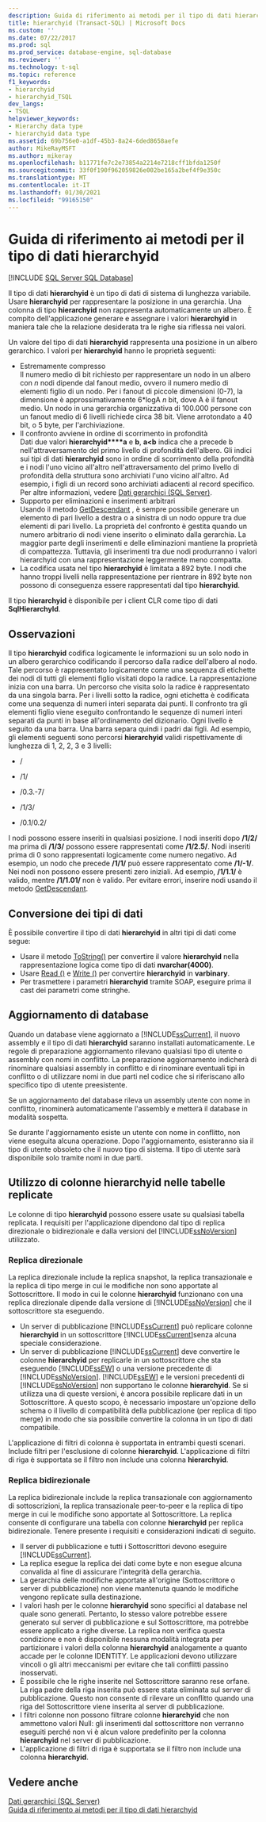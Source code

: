 ```yaml
---
description: Guida di riferimento ai metodi per il tipo di dati hierarchyid
title: hierarchyid (Transact-SQL) | Microsoft Docs
ms.custom: ''
ms.date: 07/22/2017
ms.prod: sql
ms.prod_service: database-engine, sql-database
ms.reviewer: ''
ms.technology: t-sql
ms.topic: reference
f1_keywords:
- hierarchyid
- hierarchyid_TSQL
dev_langs:
- TSQL
helpviewer_keywords:
- Hierarchy data type
- hierarchyid data type
ms.assetid: 69b756e0-a1df-45b3-8a24-6ded8658aefe
author: MikeRayMSFT
ms.author: mikeray
ms.openlocfilehash: b11771fe7c2e73854a2214e7218cff1bfda1250f
ms.sourcegitcommit: 33f0f190f962059826e002be165a2bef4f9e350c
ms.translationtype: MT
ms.contentlocale: it-IT
ms.lasthandoff: 01/30/2021
ms.locfileid: "99165150"
---
```

# <a name="hierarchyid-data-type-method-reference"></a>Guida di riferimento ai metodi per il tipo di dati hierarchyid
[!INCLUDE [SQL Server SQL Database](../../includes/applies-to-version/sql-asdb.md)]

Il tipo di dati **hierarchyid** è un tipo di dati di sistema di lunghezza variabile. Usare **hierarchyid** per rappresentare la posizione in una gerarchia. Una colonna di tipo **hierarchyid** non rappresenta automaticamente un albero. È compito dell'applicazione generare e assegnare i valori **hierarchyid** in maniera tale che la relazione desiderata tra le righe sia riflessa nei valori.
  
Un valore del tipo di dati **hierarchyid** rappresenta una posizione in un albero gerarchico. I valori per **hierarchyid** hanno le proprietà seguenti:
  
-   Estremamente compresso  
     Il numero medio di bit richiesto per rappresentare un nodo in un albero con *n* nodi dipende dal fanout medio, ovvero il numero medio di elementi figlio di un nodo. Per i fanout di piccole dimensioni (0-7), la dimensione è approssimativamente 6\*logA *n* bit, dove A è il fanout medio. Un nodo in una gerarchia organizzativa di 100.000 persone con un fanout medio di 6 livelli richiede circa 38 bit. Viene arrotondato a 40 bit, o 5 byte, per l'archiviazione.  
-   Il confronto avviene in ordine di scorrimento in profondità  
     Dati due valori **hierarchyid****a** e **b**, **a<b** indica che a precede b nell'attraversamento del primo livello di profondità dell'albero. Gli indici sui tipi di dati **hierarchyid** sono in ordine di scorrimento della profondità e i nodi l'uno vicino all'altro nell'attraversamento del primo livello di profondità della struttura sono archiviati l'uno vicino all'altro. Ad esempio, i figli di un record sono archiviati adiacenti al record specifico. Per altre informazioni, vedere [Dati gerarchici &#40;SQL Server&#41;](../../relational-databases/hierarchical-data-sql-server.md).  
-   Supporto per eliminazioni e inserimenti arbitrari  
     Usando il metodo [GetDescendant](../../t-sql/data-types/getdescendant-database-engine.md) , è sempre possibile generare un elemento di pari livello a destra o a sinistra di un nodo oppure tra due elementi di pari livello. La proprietà del confronto è gestita quando un numero arbitrario di nodi viene inserito o eliminato dalla gerarchia. La maggior parte degli inserimenti e delle eliminazioni mantiene la proprietà di compattezza. Tuttavia, gli inserimenti tra due nodi produrranno i valori hierarchyid con una rappresentazione leggermente meno compatta.  
-   La codifica usata nel tipo **hierarchyid** è limitata a 892 byte. I nodi che hanno troppi livelli nella rappresentazione per rientrare in 892 byte non possono di conseguenza essere rappresentati dal tipo **hierarchyid**.  
  
Il tipo **hierarchyid** è disponibile per i client CLR come tipo di dati **SqlHierarchyId**.
  
## <a name="remarks"></a>Osservazioni  
Il tipo **hierarchyid** codifica logicamente le informazioni su un solo nodo in un albero gerarchico codificando il percorso dalla radice dell'albero al nodo. Tale percorso è rappresentato logicamente come una sequenza di etichette dei nodi di tutti gli elementi figlio visitati dopo la radice. La rappresentazione inizia con una barra. Un percorso che visita solo la radice è rappresentato da una singola barra. Per i livelli sotto la radice, ogni etichetta è codificata come una sequenza di numeri interi separata dai punti. Il confronto tra gli elementi figlio viene eseguito confrontando le sequenze di numeri interi separati da punti in base all'ordinamento del dizionario. Ogni livello è seguito da una barra. Una barra separa quindi i padri dai figli. Ad esempio, gli elementi seguenti sono percorsi **hierarchyid** validi rispettivamente di lunghezza di 1, 2, 2, 3 e 3 livelli:
  
-   /  
  
-   /1/  
  
-   /0.3.-7/  
  
-   /1/3/  
  
-   /0.1/0.2/  
  
I nodi possono essere inseriti in qualsiasi posizione. I nodi inseriti dopo **/1/2/** ma prima di **/1/3/** possono essere rappresentati come **/1/2.5/**. Nodi inseriti prima di 0 sono rappresentati logicamente come numero negativo. Ad esempio, un nodo che precede **/1/1/** può essere rappresentato come **/1/-1/**. Nei nodi non possono essere presenti zero iniziali. Ad esempio, **/1/1.1/** è valido, mentre **/1/1.01/** non è valido. Per evitare errori, inserire nodi usando il metodo [GetDescendant](../../t-sql/data-types/getdescendant-database-engine.md).
  
## <a name="data-type-conversion"></a>Conversione dei tipi di dati
È possibile convertire il tipo di dati **hierarchyid** in altri tipi di dati come segue:
-   Usare il metodo [ToString()](../../t-sql/data-types/tostring-database-engine.md) per convertire il valore **hierarchyid** nella rappresentazione logica come tipo di dati **nvarchar(4000)**.  
-   Usare [Read ()](../../t-sql/data-types/read-database-engine.md) e [Write ()](../../t-sql/data-types/write-database-engine.md) per convertire **hierarchyid** in **varbinary**.  
-   Per trasmettere i parametri **hierarchyid** tramite SOAP, eseguire prima il cast dei parametri come stringhe.  
  
## <a name="upgrading-databases"></a>Aggiornamento di database
Quando un database viene aggiornato a [!INCLUDE[ssCurrent](../../includes/sscurrent-md.md)], il nuovo assembly e il tipo di dati **hierarchyid** saranno installati automaticamente. Le regole di preparazione aggiornamento rilevano qualsiasi tipo di utente o assembly con nomi in conflitto. La preparazione aggiornamento indicherà di rinominare qualsiasi assembly in conflitto e di rinominare eventuali tipi in conflitto o di utilizzare nomi in due parti nel codice che si riferiscano allo specifico tipo di utente preesistente.
  
Se un aggiornamento del database rileva un assembly utente con nome in conflitto, rinominerà automaticamente l'assembly e metterà il database in modalità sospetta.
  
Se durante l'aggiornamento esiste un utente con nome in conflitto, non viene eseguita alcuna operazione. Dopo l'aggiornamento, esisteranno sia il tipo di utente obsoleto che il nuovo tipo di sistema. Il tipo di utente sarà disponibile solo tramite nomi in due parti.
  
## <a name="using-hierarchyid-columns-in-replicated-tables"></a>Utilizzo di colonne hierarchyid nelle tabelle replicate
Le colonne di tipo **hierarchyid** possono essere usate su qualsiasi tabella replicata. I requisiti per l'applicazione dipendono dal tipo di replica direzionale o bidirezionale e dalla versioni del [!INCLUDE[ssNoVersion](../../includes/ssnoversion-md.md)] utilizzato.
  
### <a name="one-directional-replication"></a>Replica direzionale
La replica direzionale include la replica snapshot, la replica transazionale e la replica di tipo merge in cui le modifiche non sono apportate al Sottoscrittore. Il modo in cui le colonne **hierarchyid** funzionano con una replica direzionale dipende dalla versione di [!INCLUDE[ssNoVersion](../../includes/ssnoversion-md.md)] che il sottoscrittore sta eseguendo.
-   Un server di pubblicazione [!INCLUDE[ssCurrent](../../includes/sscurrent-md.md)] può replicare colonne **hierarchyid** in un sottoscrittore [!INCLUDE[ssCurrent](../../includes/sscurrent-md.md)]senza alcuna speciale considerazione.  
-   Un server di pubblicazione [!INCLUDE[ssCurrent](../../includes/sscurrent-md.md)] deve convertire le colonne **hierarchyid** per replicarle in un sottoscrittore che sta eseguendo [!INCLUDE[ssEW](../../includes/ssew-md.md)] o una versione precedente di [!INCLUDE[ssNoVersion](../../includes/ssnoversion-md.md)]. [!INCLUDE[ssEW](../../includes/ssew-md.md)] e le versioni precedenti di [!INCLUDE[ssNoVersion](../../includes/ssnoversion-md.md)] non supportano le colonne **hierarchyid**. Se si utilizza una di queste versioni, è ancora possibile replicare dati in un Sottoscrittore. A questo scopo, è necessario impostare un'opzione dello schema o il livello di compatibilità della pubblicazione (per replica di tipo merge) in modo che sia possibile convertire la colonna in un tipo di dati compatibile.  
  
L'applicazione di filtri di colonna è supportata in entrambi questi scenari. Include filtri per l'esclusione di colonne **hierarchyid**. L'applicazione di filtri di riga è supportata se il filtro non include una colonna **hierarchyid**.
  
### <a name="bi-directional-replication"></a>Replica bidirezionale
La replica bidirezionale include la replica transazionale con aggiornamento di sottoscrizioni, la replica transazionale peer-to-peer e la replica di tipo merge in cui le modifiche sono apportate al Sottoscrittore. La replica consente di configurare una tabella con colonne **hierarchyid** per replica bidirezionale. Tenere presente i requisiti e considerazioni indicati di seguito.
-   Il server di pubblicazione e tutti i Sottoscrittori devono eseguire [!INCLUDE[ssCurrent](../../includes/sscurrent-md.md)].  
-   La replica esegue la replica dei dati come byte e non esegue alcuna convalida al fine di assicurare l'integrità della gerarchia.  
-   La gerarchia delle modifiche apportate all'origine (Sottoscrittore o server di pubblicazione) non viene mantenuta quando le modifiche vengono replicate sulla destinazione.  
-   I valori hash per le colonne **hierarchyid** sono specifici al database nel quale sono generati. Pertanto, lo stesso valore potrebbe essere generato sul server di pubblicazione e sul Sottoscrittore, ma potrebbe essere applicato a righe diverse. La replica non verifica questa condizione e non è disponibile nessuna modalità integrata per partizionare i valori della colonna **hierarchyid** analogamente a quanto accade per le colonne IDENTITY. Le applicazioni devono utilizzare vincoli o gli altri meccanismi per evitare che tali conflitti passino inosservati.  
-   È possibile che le righe inserite nel Sottoscrittore saranno rese orfane. La riga padre della riga inserita può essere stata eliminata sul server di pubblicazione. Questo non consente di rilevare un conflitto quando una riga del Sottoscrittore viene inserita al server di pubblicazione.  
-   I filtri colonne non possono filtrare colonne **hierarchyid** che non ammettono valori Null: gli inserimenti dal sottoscrittore non verranno eseguiti perché non vi è alcun valore predefinito per la colonna **hierarchyid** nel server di pubblicazione.  
-   L'applicazione di filtri di riga è supportata se il filtro non include una colonna **hierarchyid**.  
  
## <a name="see-also"></a>Vedere anche
[Dati gerarchici &#40;SQL Server&#41;](../../relational-databases/hierarchical-data-sql-server.md)  
[Guida di riferimento ai metodi per il tipo di dati hierarchyid]()
  
